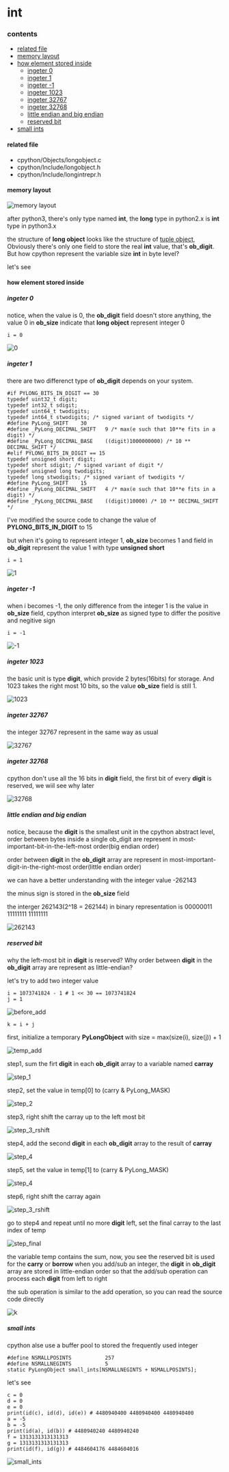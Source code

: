 # int

### contents

* [related file](#related-file)
* [memory layout](#memory-layout)
* [how element stored inside](#how-element-stored-inside)
	* [ingeter 0](#ingeter-0)
	* [ingeter 1](#ingeter-1)
	* [ingeter -1](#ingeter--1)
	* [ingeter 1023](#ingeter-1023)
	* [ingeter 32767](#ingeter-32767)
	* [ingeter 32768](#ingeter-32768)
	* [little endian and big endian](#little-endian-and-big-endian)
	* [reserved bit](#reserved-bit)
* [small ints](#small-ints)

#### related file
* cpython/Objects/longobject.c
* cpython/Include/longobject.h
* cpython/Include/longintrepr.h

#### memory layout

![memory layout](https://img-blog.csdnimg.cn/20190314164305131.png?x-oss-process=image/watermark,type_ZmFuZ3poZW5naGVpdGk,shadow_10,text_aHR0cHM6Ly9ibG9nLmNzZG4ubmV0L3FxXzMxNzIwMzI5,size_16,color_FFFFFF,t_70)

after python3, there's only type named **int**, the **long** type in python2.x is **int** type in python3.x

the structure of **long object** looks like the structure of [tuple object](https://github.com/zpoint/CPython-Internals/blob/master/BasicObject/tuple/tuple.md#memory-layout), Obviously there's only one field to store the real **int** value, that's **ob_digit**. But how cpython represent the variable size **int** in byte level?

let's see

#### how element stored inside

##### ingeter 0

notice, when the value is 0, the **ob_digit** field doesn't store anything, the value 0 in **ob_size** indicate that **long object** represent integer 0

	i = 0

![0](https://github.com/zpoint/CPython-Internals/blob/master/BasicObject/long/0.png)

##### ingeter 1

there are two differenct type of **ob_digit** depends on your system.

    #if PYLONG_BITS_IN_DIGIT == 30
    typedef uint32_t digit;
    typedef int32_t sdigit;
    typedef uint64_t twodigits;
    typedef int64_t stwodigits; /* signed variant of twodigits */
    #define PyLong_SHIFT    30
    #define _PyLong_DECIMAL_SHIFT   9 /* max(e such that 10**e fits in a digit) */
    #define _PyLong_DECIMAL_BASE    ((digit)1000000000) /* 10 ** DECIMAL_SHIFT */
    #elif PYLONG_BITS_IN_DIGIT == 15
    typedef unsigned short digit;
    typedef short sdigit; /* signed variant of digit */
    typedef unsigned long twodigits;
    typedef long stwodigits; /* signed variant of twodigits */
    #define PyLong_SHIFT    15
    #define _PyLong_DECIMAL_SHIFT   4 /* max(e such that 10**e fits in a digit) */
    #define _PyLong_DECIMAL_BASE    ((digit)10000) /* 10 ** DECIMAL_SHIFT */

I've modified the source code to change the value of **PYLONG_BITS_IN_DIGIT** to 15

but when it's going to represent integer 1, **ob_size** becomes 1 and field in **ob_digit** represent the value 1 with type **unsigned short**

	i = 1

![1](https://github.com/zpoint/CPython-Internals/blob/master/BasicObject/long/1.png)

##### ingeter -1

when i becomes -1, the only difference from the integer 1 is the value in **ob_size** field, cpython interpret **ob_size** as signed type to differ the positive and negitive sign

	i = -1

![-1](https://github.com/zpoint/CPython-Internals/blob/master/BasicObject/long/-1.png)

##### ingeter 1023

the basic unit is type **digit**, which provide 2 bytes(16bits) for storage. And 1023 takes the right most 10 bits,
so the value **ob_size** field is still 1.


![1023](https://github.com/zpoint/CPython-Internals/blob/master/BasicObject/long/1023.png)

##### ingeter 32767

the integer 32767 represent in the same way as usual

![32767](https://github.com/zpoint/CPython-Internals/blob/master/BasicObject/long/32767.png)

##### ingeter 32768

cpython don't use all the 16 bits in **digit** field, the first bit of every **digit** is reserved, we wiil see why later

![32768](https://github.com/zpoint/CPython-Internals/blob/master/BasicObject/long/32768.png)

##### little endian and big endian

notice, because the **digit** is the smallest unit in the cpython abstract level, order between bytes inside a single ob_digit are represent in most-important-bit-in-the-left-most order(big endian order)

order between **digit** in the **ob_digit** array are represent in most-important-digit-in-the-right-most order(little endian order)

we can have a better understanding with the integer value -262143

the minus sign is stored in the **ob_size** field

the interger 262143(2^18 = 262144) in binary representation is 00000011 11111111 11111111

![262143](https://github.com/zpoint/CPython-Internals/blob/master/BasicObject/long/262143.png)

##### reserved bit

why the left-most bit in **digit** is reserved? Why order between **digit** in the **ob_digit** array are represent as little-endian?

let's try to add two integer value

	i = 1073741824 - 1 # 1 << 30 == 1073741824
    j = 1

![before_add](https://github.com/zpoint/CPython-Internals/blob/master/BasicObject/long/before_add.png)

	k = i + j

first, initialize a temporary **PyLongObject** with size = max(size(i), size(j)) + 1

![temp_add](https://github.com/zpoint/CPython-Internals/blob/master/BasicObject/long/temp_add.png)

step1, sum the firt **digit** in each **ob_digit** array to a variable named **carray**

![step_1](https://github.com/zpoint/CPython-Internals/blob/master/BasicObject/long/step_1.png)

step2, set the value in temp[0] to (carry & PyLong_MASK)

![step_2](https://github.com/zpoint/CPython-Internals/blob/master/BasicObject/long/step_2.png)

step3, right shift the carray up to the left most bit

![step_3_rshift](https://github.com/zpoint/CPython-Internals/blob/master/BasicObject/long/step_3_rshift.png)

step4, add the second **digit** in each **ob_digit** array to the result of **carray**

![step_4](https://github.com/zpoint/CPython-Internals/blob/master/BasicObject/long/step_4.png)

step5, set the value in temp[1] to (carry & PyLong_MASK)

![step_4](https://github.com/zpoint/CPython-Internals/blob/master/BasicObject/long/step_5.png)

step6, right shift the carray again

![step_3_rshift](https://github.com/zpoint/CPython-Internals/blob/master/BasicObject/long/step_3_rshift.png)

go to step4 and repeat until no more **digit** left, set the final carray to the last index of temp

![step_final](https://github.com/zpoint/CPython-Internals/blob/master/BasicObject/long/step_final.png)

the variable temp contains the sum, now, you see the reserved bit is used for the **carry** or **borrow** when you add/sub an integer, the **digit** in **ob_digit** array are stored in little-endian order so that the add/sub operation can process each **digit** from left to right

the sub operation is similar to the add operation, so you can read the source code directly

![k](https://github.com/zpoint/CPython-Internals/blob/master/BasicObject/long/k.png)


##### small ints

cpython alse use a buffer pool to stored the frequently used integer


	#define NSMALLPOSINTS           257
	#define NSMALLNEGINTS           5
    static PyLongObject small_ints[NSMALLNEGINTS + NSMALLPOSINTS];

let's see

	c = 0
    d = 0
    e = 0
    print(id(c), id(d), id(e)) # 4480940400 4480940400 4480940400
    a = -5
    b = -5
    print(id(a), id(b)) # 4480940240 4480940240
    f = 1313131313131313
    g = 1313131313131313
    print(id(f), id(g)) # 4484604176 4484604016

![small_ints](https://github.com/zpoint/CPython-Internals/blob/master/BasicObject/long/small_ints.png)